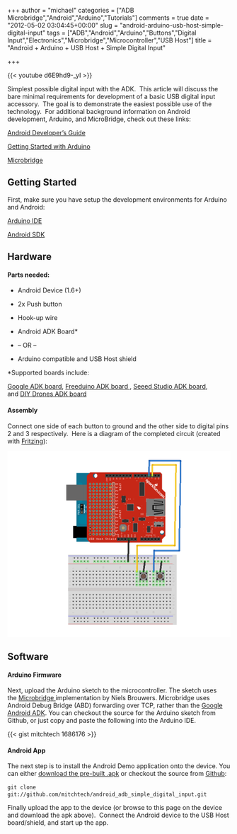 +++
author = "michael"
categories = ["ADB Microbridge","Android","Arduino","Tutorials"]
comments = true
date = "2012-05-02 03:04:45+00:00"
slug = "android-arduino-usb-host-simple-digital-input"
tags = ["ADB","Android","Arduino","Buttons","Digital Input","Electronics","Microbridge","Microcontroller","USB Host"]
title = "Android + Arduino + USB Host + Simple Digital Input"

+++

{{< youtube d6E9hd9-_yI >}}

Simplest possible digital input with the ADK.  This article will discuss the bare minimal requirements for development of a basic USB digital input accessory.  The goal is to demonstrate the easiest possible use of the technology.  For additional background information on Android development, Arduino, and MicroBridge, check out these links:

[Android Developer’s Guide](http://developer.android.com/guide/index.html)

[Getting Started with Arduino](http://arduino.cc/en/Guide/HomePage)

[Microbridge](http://code.google.com/p/microbridge/)

## Getting Started

First, make sure you have setup the development environments for Arduino and Android:

[Arduino IDE](http://arduino.cc/en/Main/Software)

[Android SDK](http://developer.android.com/sdk/index.html)

## Hardware

#### Parts needed:

  * Android Device (1.6+)

  * 2x Push button

  * Hook-up wire

  * Android ADK Board*

  * – OR –

  * Arduino compatible and USB Host shield

*Supported boards include:

[Google ADK board](http://www.rt-net.jp/shop/index.php?main_page=product_info&cPath=3_4&products_id=1), [Freeduino ADK board ](http://shop.moderndevice.com/products/freeduino-usb-host-board), [Seeed Studio ADK board](http://www.seeedstudio.com/depot/seeeduino-adk-main-board-p-846.html), and [DIY Drones ADK board](https://store.diydrones.com/ProductDetails.asp?ProductCode=BR-PhoneDrone)

#### Assembly

Connect one side of each button to ground and the other side to digital pins 2 and 3 respectively.  Here is a diagram of the completed circuit (created with [Fritzing](http://fritzing.org/)):

![adb_simple_digital_input](/img/adb_simple_digital_input.png)

## Software

#### Arduino Firmware

Next, upload the Arduino sketch to the microcontroller. The sketch uses the [Microbridge ](http://code.google.com/p/microbridge/)implementation by Niels Brouwers. Microbridge uses Android Debug Bridge (ABD) forwarding over TCP, rather than the [Google Android ADK](http://developer.android.com/guide/topics/usb/adk.html). You can checkout the source for the Arduino sketch from Github, or just copy and paste the following into the Arduino IDE.

{{< gist mitchtech 1686176 >}}

#### Android App

The next step is to install the Android Demo application onto the device. You can either [download the pre-built .apk](http://mitch-tech.appspot.com/adb/AdbSimpleDigitalInput.apk) or checkout the source from [Github](https://github.com/mitchtech/android_adb_simple_digital_input):

```
git clone git://github.com/mitchtech/android_adb_simple_digital_input.git
```

Finally upload the app to the device (or browse to this page on the device and download the apk above).  Connect the Android device to the USB Host board/shield, and start up the app.
